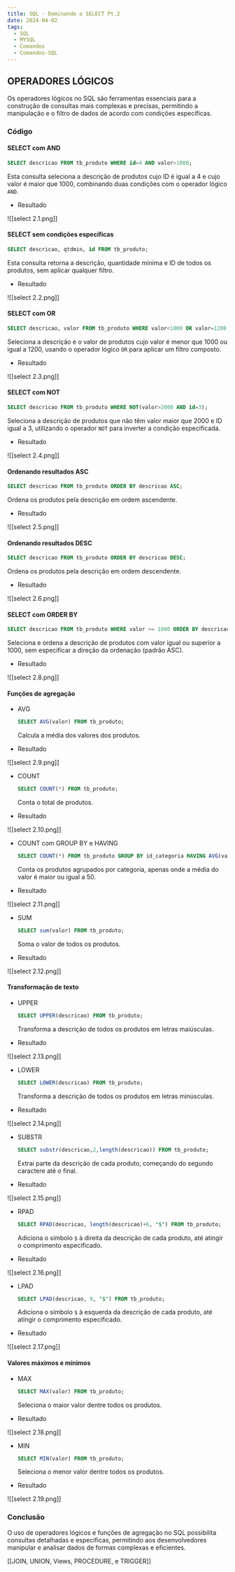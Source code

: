 ```yaml
---
title: SQL - Dominando o SELECT Pt.2
date: 2024-04-02
tags:
  - SQL
  - MYSQL
  - Comandos
  - Comandos-SQL
---
```

## OPERADORES LÓGICOS

Os operadores lógicos no SQL são ferramentas essenciais para a construção de consultas mais complexas e precisas, permitindo a manipulação e o filtro de dados de acordo com condições específicas.

### Código

#### SELECT com AND

```sql
SELECT descricao FROM tb_produto WHERE id=4 AND valor>1000;
```

Esta consulta seleciona a descrição de produtos cujo ID é igual a 4 e cujo valor é maior que 1000, combinando duas condições com o operador lógico `AND`.

- Resultado

![[select 2.1.png]]


#### SELECT sem condições específicas

```sql
SELECT descricao, qtdmin, id FROM tb_produto;
```

Esta consulta retorna a descrição, quantidade mínima e ID de todos os produtos, sem aplicar qualquer filtro.

- Resultado

![[select 2.2.png]]

#### SELECT com OR

```sql
SELECT descricao, valor FROM tb_produto WHERE valor<1000 OR valor=1200;
```

Seleciona a descrição e o valor de produtos cujo valor é menor que 1000 ou igual a 1200, usando o operador lógico `OR` para aplicar um filtro composto.

- Resultado

![[select 2.3.png]]


#### SELECT com NOT

```sql
SELECT descricao FROM tb_produto WHERE NOT(valor>2000 AND id=3);
```

Seleciona a descrição de produtos que não têm valor maior que 2000 e ID igual a 3, utilizando o operador `NOT` para inverter a condição especificada.

- Resultado

![[select 2.4.png]]


#### Ordenando resultados ASC

```sql
SELECT descricao FROM tb_produto ORDER BY descricao ASC;
```

Ordena os produtos pela descrição em ordem ascendente.

- Resultado

![[select 2.5.png]]

#### Ordenando resultados DESC

```sql
SELECT descricao FROM tb_produto ORDER BY descricao DESC;
```

Ordena os produtos pela descrição em ordem descendente.

- Resultado

![[select 2.6.png]]


#### SELECT com ORDER BY

```sql
SELECT descricao FROM tb_produto WHERE valor >= 1000 ORDER BY descricao;
```

Seleciona e ordena a descrição de produtos com valor igual ou superior a 1000, sem especificar a direção da ordenação (padrão ASC).

- Resultado

![[select 2.8.png]]

#### Funções de agregação

- AVG
  ```sql
  SELECT AVG(valor) FROM tb_produto;
  ```
  
  Calcula a média dos valores dos produtos.

- Resultado

![[select 2.9.png]]


- COUNT
  ```sql
  SELECT COUNT(*) FROM tb_produto;
  ```
  
  Conta o total de produtos.

- Resultado

![[select 2.10.png]]


- COUNT com GROUP BY e HAVING
  ```sql
  SELECT COUNT(*) FROM tb_produto GROUP BY id_categoria HAVING AVG(valor)>=50;
  ```
  
  Conta os produtos agrupados por categoria, apenas onde a média do valor é maior ou igual a 50.

- Resultado

![[select 2.11.png]]


- SUM
  ```sql
  SELECT sum(valor) FROM tb_produto;
  ```
  
  Soma o valor de todos os produtos.

- Resultado

![[select 2.12.png]]


#### Transformação de texto

- UPPER
  ```sql
  SELECT UPPER(descricao) FROM tb_produto;
  ```
  
  Transforma a descrição de todos os produtos em letras maiúsculas.

- Resultado

![[select 2.13.png]]


- LOWER
  ```sql
  SELECT LOWER(descricao) FROM tb_produto;
  ```
  
  Transforma a descrição de todos os produtos em letras minúsculas.

- Resultado

![[select 2.14.png]]


- SUBSTR
  ```sql
  SELECT substr(descricao,2,length(descricao)) FROM tb_produto;
  ```
  
  Extrai parte da descrição de cada produto, começando do segundo caractere até o final.

- Resultado

![[select 2.15.png]]


- RPAD
  ```sql
  SELECT RPAD(descricao, length(descricao)+6, "$") FROM tb_produto;
  ```
  
  Adiciona o símbolo `$` à direita da descrição de cada produto, até atingir o comprimento especificado.

- Resultado

![[select 2.16.png]]


- LPAD
  ```sql
  SELECT LPAD(descricao, 9, "$") FROM tb_produto;
  ```
  
  Adiciona o símbolo `$` à esquerda da descrição de cada produto, até atingir o comprimento especificado.

- Resultado

![[select 2.17.png]]


#### Valores máximos e mínimos

- MAX
  ```sql
  SELECT MAX(valor) FROM tb_produto;
  ```
  
  Seleciona o maior valor dentre todos os produtos.

- Resultado

![[select 2.18.png]]


- MIN
  ```sql
  SELECT MIN(valor) FROM tb_produto;
  ```
  
  Seleciona o menor valor dentre todos os produtos.

- Resultado

![[select 2.19.png]]


### Conclusão

O uso de operadores lógicos e funções de agregação no SQL possibilita consultas detalhadas e específicas, permitindo aos desenvolvedores manipular e analisar dados de formas complexas e eficientes.

[[JOIN, UNION, Views, PROCEDURE, e TRIGGER]]



